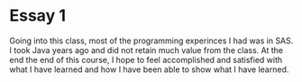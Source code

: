# Essay 1

Going into this class, most of the programming experinces I had was in SAS. I took Java years ago and did not retain much value from the class. At the end the end of this course, I hope to feel accomplished and satisfied with what I have learned and how I have been able to show what I have learned.

